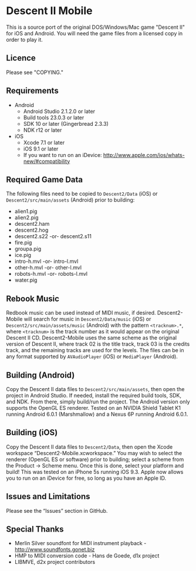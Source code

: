 Descent II Mobile
=================

This is a source port of the original DOS/Windows/Mac game "Descent II" for iOS and Android. You will need the game files from a licensed copy in order to play it.

Licence
-------
Please see "COPYING."

Requirements
------------
- Android
    - Android Studio 2.1.2.0 or later
    - Build tools 23.0.3 or later
    - SDK 10 or later (Gingerbread 2.3.3)
    - NDK r12 or later
- iOS
    - Xcode 7.1 or later
    - iOS 9.1 or later
    - If you want to run on an iDevice: http://www.apple.com/ios/whats-new/#compatibility

Required Game Data
------------------
The following files need to be copied to `Descent2/Data` (iOS) or `Descent2/src/main/assets` (Android) prior to building:

- alien1.pig
- alien2.pig
- descent2.ham
- descent2.hog
- descent2.s22 -or- descent2.s11
- fire.pig
- groupa.pig
- ice.pig
- intro-h.mvl -or- intro-l.mvl
- other-h.mvl -or- other-l.mvl
- robots-h.mvl -or- robots-l.mvl
- water.pig

Rebook Music
------------
Redbook music can be used instead of MIDI music, if desired. Descent2-Mobile will search for music in `Descent2/Data/music` (iOS) or `Descent2/src/main/assets/music` (Android) with the pattern `<tracknum>.*`, where `<tracknum>` is the track number as it would appear on the original Descent II CD. Descent2-Mobile uses the same scheme as the original version of Descent II, where track 02 is the title track, track 03 is the credits track, and the remaining tracks are used for the levels. The files can be in any format supported by `AVAudioPlayer` (iOS) or `MediaPlayer` (Android).

Building (Android)
------------------
Copy the Descent II data files to `Descent2/src/main/assets`, then open the project in Android Studio. If needed, install the required build tools, SDK, and NDK. From there, simply build/run the project. The Android version only supports the OpenGL ES renderer. Tested on an NVIDIA Shield Tablet K1 running Android 6.0.1 (Marshmallow) and a Nexus 6P running Android 6.0.1.


Building (iOS)
--------------
Copy the Descent II data files to `Descent2/Data`, then open the Xcode workspace “Descent2-Mobile.xcworkspace.” You may wish to select the renderer (OpenGL ES or software) prior to building; select a scheme from the Product → Scheme menu. Once this is done, select your platform and build! This was tested on an iPhone 5s running iOS 9.3. Apple now allows you to run on an iDevice for free, so long as you have an Apple ID.

Issues and Limitations
----------------------
Please see the “Issues” section in GitHub.

Special Thanks
--------------
- Merlin Silver soundfont for MIDI instrument playback - http://www.soundfonts.gonet.biz
- HMP to MIDI conversion code - Hans de Goede, d1x project
- LIBMVE, d2x project contributors

